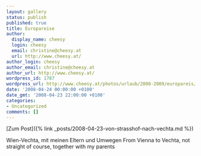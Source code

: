 ```yaml
---
layout: gallery
status: publish
published: true
title: Europareise
author:
  display_name: cheesy
  login: cheesy
  email: christine@cheesy.at
  url: http://www.cheesy.at/
author_login: cheesy
author_email: christine@cheesy.at
author_url: http://www.cheesy.at/
wordpress_id: 1787
wordpress_url: http://www.cheesy.at/photos/urlaub/2008-2009/europareis/
date: '2008-04-24 00:00:00 +0100'
date_gmt: '2008-04-23 22:00:00 +0100'
categories:
- Uncategorized
comments: []
---
```


[Zum Post]({% link _posts/2008-04-23-von-strasshof-nach-vechta.md %})
<!--:de-->Wien-Vechta, mit meinen Eltern und Umwegen
<!--:--><!--:en-->From Vienna to Vechta, not straight of course, together with my parents
<!--:-->
